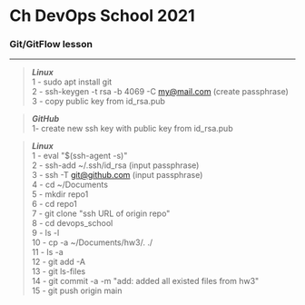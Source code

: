 # Ch DevOps School 2021
### Git/GitFlow lesson
---


> ***Linux***  
1 - sudo apt install git  
2 - ssh-keygen -t rsa -b 4069 -C my@mail.com (create passphrase)  
3 - copy public key from id_rsa.pub  

> ***GitHub***  
1- create new ssh key with public key from id_rsa.pub   

> ***Linux***  
1 - eval "$(ssh-agent -s)"  
2 - ssh-add ~/.ssh/id_rsa (input passphrase)  
3 - ssh -T git@github.com (input passphrase)  
4 - cd ~/Documents  
5 - mkdir repo1  
6 - cd repo1  
7 - git clone "ssh URL of origin repo"  
8 - cd devops_school  
9 - ls -l  
10 - cp -a ~/Documents/hw3/. ./  
11 - ls -a  
12 - git add -A  
13 - git ls-files  
14 - git commit -a -m "add: added all existed files from hw3"  
15 - git push origin main  
